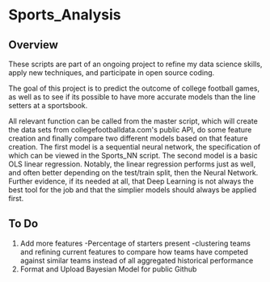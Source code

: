 # Sports_Analysis
## Overview
These scripts are part of an ongoing project to refine my data science skills, apply new techniques, and participate in open source coding.

The goal of this project is to predict the outcome of college football games, as well as to see if its possible to have more accurate models than the line setters at a sportsbook.

All relevant function can be called from the master script, which will create the data sets from collegefootballdata.com's public API, do some feature creation and finally compare two different models based on that feature creation. The first model is a sequential neural network, the specification of which can be viewed in the Sports_NN script.  The second model is a basic OLS linear regression. Notably, the linear regression performs just as well, and often better depending on the test/train split, then the Neural Network. Further evidence, if its needed at all, that Deep Learning is not always the best tool for the job and that the simplier models should always be applied first.

## To Do
1. Add more features 
   -Percentage of starters present
   -clustering teams and refining current features to compare how teams have competed against similar teams instead of all aggregated historical          performance
2. Format and Upload Bayesian Model for public Github
